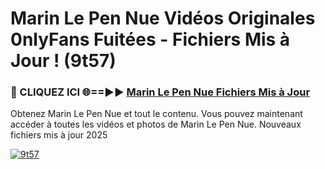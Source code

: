 # Marin Le Pen Nue Vidéos Originales 0nlyFans Fuitées - Fichiers Mis à Jour ! (9t57)

<h3>🔴 CLIQUEZ ICI 🌐==►► <a href="https://tinyurl.com/2pmr4ezf" rel="nofollow">Marin Le Pen Nue Fichiers Mis à Jour</a></h3>

Obtenez Marin Le Pen Nue et tout le contenu. Vous pouvez maintenant accéder à toutes les vidéos et photos de Marin Le Pen Nue. Nouveaux fichiers mis à jour 2025

[![9t57](https://i.imgur.com/6SNvagu.gif)](https://tinyurl.com/2pmr4ezf)

